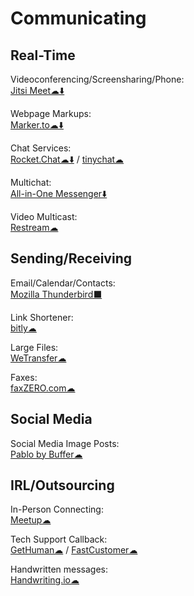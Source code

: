 # Communicating

## Real-Time
Videoconferencing/Screensharing/Phone:  
	[Jitsi Meet☁⬇️](https://meet.jit.si/)

Webpage Markups:  
	[Marker.to☁⬇️](http://marker.to/)

Chat Services:  
	[Rocket.Chat☁⬇️](https://rocket.chat/) / 
	[tinychat☁](https://tinychat.com)

Multichat:  
	[All-in-One Messenger⬇️](https://allinone.im/)

Video Multicast:  
	[Restream☁](https://restream.io/)

## Sending/Receiving

Email/Calendar/Contacts:  
	[Mozilla Thunderbird⬛](https://www.thunderbird.net/)

Link Shortener:  
	[bitly☁](https://bitly.com/)

Large Files:  
	[WeTransfer☁](https://wetransfer.com/)

Faxes:  
	[faxZERO.com☁](https://faxzero.com/)

## Social Media

Social Media Image Posts:  
	[Pablo by Buffer☁](https://pablo.buffer.com/)

## IRL/Outsourcing

In-Person Connecting:  
	[Meetup☁](https://www.meetup.com/)

Tech Support Callback:  
	[GetHuman☁](https://gethuman.com/) / 
	[FastCustomer☁](http://www.fastcustomer.com/)

Handwritten messages:  
	[Handwriting.io☁](https://handwriting.io/)
